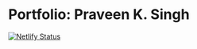 # Portfolio: Praveen K. Singh

[![Netlify Status](https://api.netlify.com/api/v1/badges/ff69d598-3502-48a3-9829-73a5adc924e7/deploy-status)](https://app.netlify.com/sites/suspicious-spence-4f1c0c/deploys)